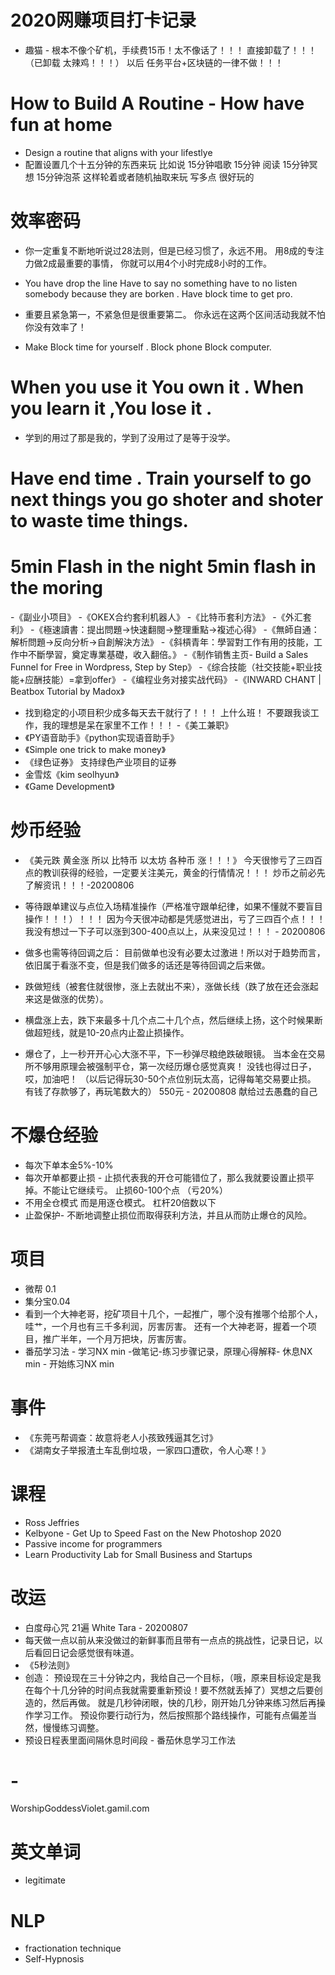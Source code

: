 # 2020网赚项目打卡记录

- 趣猫 - 根本不像个矿机，手续费15币！太不像话了！！！ 直接卸载了！！！（已卸载 太辣鸡！！！）    以后 任务平台+区块链的一律不做！！！

# How to Build A Routine  - How have fun at home  

- Design a routine that aligns with your lifestlye 
- 配置设置几个十五分钟的东西来玩 比如说 15分钟唱歌  15分钟 阅读  15分钟冥想 15分钟泡茶  这样轮着或者随机抽取来玩 写多点 很好玩的 

# 效率密码

- 你一定重复不断地听说过28法则，但是已经习惯了，永远不用。  用8成的专注力做2成最重要的事情， 你就可以用4个小时完成8小时的工作。 

- You have drop the line   Have to say no something   have to no listen somebody because they are borken . Have block time to get pro.

- 重要且紧急第一，不紧急但是很重要第二。 你永远在这两个区间活动我就不怕你没有效率了！

- Make Block time for yourself . Block phone Block computer.

# When you use it You own it . When you learn it ,You lose it .

- 学到的用过了那是我的，学到了没用过了是等于没学。


# Have end time .  Train yourself to go next things you go shoter and shoter to waste time things.

# 5min Flash in the night   5min flash in the moring 

-《副业小项目》
-《OKEX合约套利机器人》
-《比特币套利方法》
-《外汇套利》
-《極速讀書：提出問題→快速翻閱→整理重點→複述心得》
-《無師自通：解析問題→反向分析→自創解決方法》
-《斜槓青年：學習對工作有用的技能，工作中不斷學習，奠定專業基礎，收入翻倍。》
-《制作销售主页- Build a Sales Funnel for Free in Wordpress, Step by Step》
-《综合技能（社交技能+职业技能+应酬技能）=拿到offer》
-《编程业务对接实战代码》
-《INWARD CHANT | Beatbox Tutorial by Madox》
- 找到稳定的小项目积少成多每天去干就行了！！！ 上什么班！ 不要跟我谈工作，我的理想是呆在家里不工作！！！
-《美工兼职》
- 《PY语音助手》《python实现语音助手》
- 《Simple one trick to make money》
- 《绿色证券》 支持绿色产业项目的证券
- 金雪炫《kim seolhyun》
- 《Game Development》
# 炒币经验

- 《美元跌 黄金涨 所以 比特币 以太坊 各种币 涨！！！》   今天很惨亏了三四百点的教训获得的经验，一定要关注美元，黄金的行情情况！！！  炒币之前必先了解资讯！！！-20200806 

- 等待跟单建议与点位入场精准操作（严格准守跟单纪律，如果不懂就不要盲目操作！！！）！！！ 因为今天很冲动都是凭感觉进出，亏了三四百个点！！！ 我没有想过一下子可以涨到300-400点以上，从来没见过！！！   - 20200806

- 做多也需等待回调之后： 目前做单也没有必要太过激进！所以对于趋势而言，依旧属于看涨不变，但是我们做多的话还是等待回调之后来做。

- 跌做短线（被套住就很惨，涨上去就出不来），涨做长线（跌了放在还会涨起来这是做涨的优势）。

- 横盘涨上去，跌下来最多十几个点二十几个点，然后继续上扬，这个时候果断做超短线，就是10-20点内止盈止损操作。

- 爆仓了，上一秒开开心心大涨不平，下一秒弹尽粮绝跌破眼镜。 当本金在交易所不够用原理会被强制平仓，第一次经历爆仓感觉真爽！ 没钱也得过日子，哎，加油吧！ （以后记得玩30-50个点位别玩太高，记得每笔交易要止损。 有钱了存款够了，再玩笔数大的） 550元  - 20200808   献给过去愚蠢的自己  
# 不爆仓经验
- 每次下单本金5%-10%
- 每次开单都要止损 - 止损代表我的开仓可能错位了，那么我就要设置止损平掉。不能让它继续亏。    止损60-100个点 （亏20%）
- 不用全仓模式 而是用逐仓模式。   杠杆20倍数以下
- 止盈保护- 不断地调整止损位而取得获利方法，并且从而防止爆仓的风险。
# 项目

- 微帮 0.1 
- 集分宝0.04
- 看到一个大神老哥，挖矿项目十几个，一起推广，哪个没有推哪个给那个人，哇艹，一个月也有三千多利润，厉害厉害。    还有一个大神老哥，握着一个项目，推广半年，一个月万把块，厉害厉害。
- 番茄学习法 - 学习NX min -做笔记-练习步骤记录，原理心得解释- 休息NX min - 开始练习NX min
# 事件 

- 《东莞丐帮调查：故意将老人小孩致残逼其乞讨》
- 《湖南女子举报渣土车乱倒垃圾，一家四口遭砍，令人心寒！》

# 课程
- Ross Jeffries
- Kelbyone - Get Up to Speed Fast on the New Photoshop 2020
- Passive income for programmers
- Learn Productivity Lab for Small Business and Startups
# 改运
- 白度母心咒 21遍 White Tara - 20200807
- 每天做一点以前从来没做过的新鲜事而且带有一点点的挑战性，记录日记，以后看回日记会感觉很有味道。
- 《5秒法则》
- 创造： 预设现在三十分钟之内，我给自己一个目标，（哦，原来目标设定是我在每个十几分钟的时间点我就需要重新预设！要不然就丢掉了）冥想之后要创造的，然后再做。   就是几秒钟闭眼，快的几秒，刚开始几分钟来练习然后再操作学习工作。   预设你要行动行为，然后按照那个路线操作，可能有点偏差当然，慢慢练习调整。
- 预设日程表里面间隔休息时间段 - 番茄休息学习工作法

# - 
WorshipGoddessViolet.gamil.com

# 英文单词
- legitimate 

# NLP
- fractionation technique
- Self-Hypnosis
